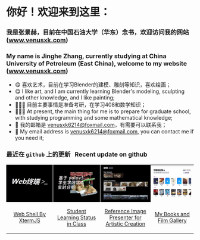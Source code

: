 # 你好！欢迎来到这里：
### 我是张景赫，目前在中国石油大学（华东）念书，欢迎访问我的网站 (www.venusxk.com)
###  My name is Jinghe Zhang, currently studying at China University of Petroleum (East China), welcome to my website (www.venusxk.com)
- 😋 喜欢艺术，目前在学习Blender的建模、雕刻等知识，喜欢绘画；
- 😋 I like art, and I am currently learning Blender's modeling, sculpting and other knowledge, and I like painting;
- 🧑🏽‍💻 目前主要事情是准备考研，在学习408和数学知识；
- 🧑🏽‍💻 At present, the main thing for me is to prepare for graduate school, with studying programming and some mathematical knowledge;
- 📨 我的邮箱是 venusxk6214@foxmail.com，有需要可以联系我；
- 📨 My email address is venusxk6214@foxmail.com, you can contact me if you need it;

### 最近在 `github` 上的更新 &nbsp; Recent update on github

<table>
    <tr>
    
<td style="background:black;border-right:1px solid white">
<div align=center >
<img decoding="async" src="./readme_file/webshell.png" width="1500px"  >
</div>
</td>

<td style="background:black;border-right:1px solid white">
<div align=center>
<img decoding="async" src="./readme_file/yolo.png" width="1500px" >
</div>
</td>

<td style="background:black">
<div align=center>
<img decoding="async" src="./readme_file/material.jpg" width="1500px" border-radius="3px" >
</div>
</td>

<td>
<div align=center>
<img decoding="async" src="./readme_file/gallery.jpg" width="1500px" >
</div>
</td>
    </tr>
    <tr>
<td>
<div align=center>

[Web Shell By XtermJS](https://github.com/VenusXK/Remote-Web-Terminal)
</div>
</td>
<td>
<div align=center>

[Student Learning Status in Class](https://github.com/VenusXK/Student-Learning-Status-in-Class)
</div>
</td>
<td>
<div align=center>

[Reference Image Presenter for Artistic Creation](https://github.com/VenusXK/Reference-Image-Presenter-for-Artistic-Creation)
</div>
</td>
<td>
<div align=center>

[My Books and Film Gallery](https://github.com/VenusXK/My-Books-and-Film-Gallery)
</div>
</td>
    </tr>
</table>






<!--
**VenusXK/VenusXK** is a ✨ _special_ ✨ repository because its `README.md` (this file) appears on your GitHub profile.

Here are some ideas to get you started:

- 🔭 I’m currently working on ...
- 🌱 I’m currently learning ...
- 👯 I’m looking to collaborate on ...
- 🤔 I’m looking for help with ...
- 💬 Ask me about ...
- 📫 How to reach me: ...
- 😄 Pronouns: ...
- ⚡ Fun fact: ...
-->
